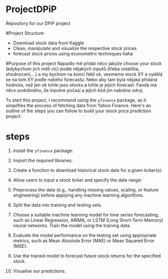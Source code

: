 # ProjectDPiP
Repository for our DPiP project

#Project Structure
- Download stock data from Kaggle
- Clean, manipulate and visualize the respective stock prices
- forecast stock prices using econometric techniques haha



#Purpose of this project
Napadlo mě přidat něco jakože choose your stock (kdybychom jich měli víc) podle nějakých inputů (třeba volatilita, zhodnocení,...) a my bychom na konci řekli ok, vezmeme stock XY a vydělá se na tom XY podle našeho forecastu. Nebo aby tam byla nějaká přidaná hodnota, než jen ok tohle jsou stocks a tohle je jejich forecast. Fanda má něco podobného, že inputne počasí a jejich kód jim nabídne zdroj.


To start this project, I recommend using the `yfinance` package, as it simplifies the process of fetching data from Yahoo Finance. Here's an outline of the steps you can follow to build your stock price prediction project:


# steps
1. Install the `yfinance` package:

2. Import the required libraries:

3. Create a function to download historical stock data for a given ticker(s):

4. Allow users to input a stock ticker and specify the date range:

5. Preprocess the data (e.g., handling missing values, scaling, or feature engineering) before applying any machine learning algorithms.

6. Split the data into training and testing sets.

7. Choose a suitable machine learning model for time series forecasting, such as Linear Regression, ARIMA, or LSTM (Long Short-Term Memory) neural networks. Train the model using the training data.

8. Evaluate the model performance on the testing set using appropriate metrics, such as Mean Absolute Error (MAE) or Mean Squared Error (MSE).

9. Use the trained model to forecast future stock returns for the specified stock.

10. Visualise our predictions.

